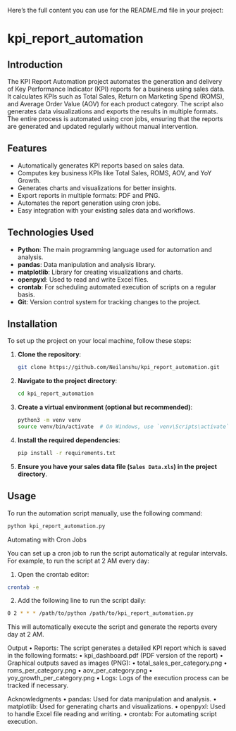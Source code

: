 Here’s the full content you can use for the README.md file in your project:

# kpi_report_automation

## Introduction
The KPI Report Automation project automates the generation and delivery of Key Performance Indicator (KPI) reports for a business using sales data. It calculates KPIs such as Total Sales, Return on Marketing Spend (ROMS), and Average Order Value (AOV) for each product category. The script also generates data visualizations and exports the results in multiple formats. The entire process is automated using cron jobs, ensuring that the reports are generated and updated regularly without manual intervention.

## Features
- Automatically generates KPI reports based on sales data.
- Computes key business KPIs like Total Sales, ROMS, AOV, and YoY Growth.
- Generates charts and visualizations for better insights.
- Export reports in multiple formats: PDF and PNG.
- Automates the report generation using cron jobs.
- Easy integration with your existing sales data and workflows.

## Technologies Used
- **Python**: The main programming language used for automation and analysis.
- **pandas**: Data manipulation and analysis library.
- **matplotlib**: Library for creating visualizations and charts.
- **openpyxl**: Used to read and write Excel files.
- **crontab**: For scheduling automated execution of scripts on a regular basis.
- **Git**: Version control system for tracking changes to the project.

## Installation
To set up the project on your local machine, follow these steps:

1. **Clone the repository**:
    ```bash
    git clone https://github.com/Neilanshu/kpi_report_automation.git
    ```

2. **Navigate to the project directory**:
    ```bash
    cd kpi_report_automation
    ```

3. **Create a virtual environment (optional but recommended)**:
    ```bash
    python3 -m venv venv
    source venv/bin/activate  # On Windows, use `venv\Scripts\activate`
    ```

4. **Install the required dependencies**:
    ```bash
    pip install -r requirements.txt
    ```

5. **Ensure you have your sales data file (`Sales Data.xls`) in the project directory**.

## Usage
To run the automation script manually, use the following command:

```bash
python kpi_report_automation.py
```

Automating with Cron Jobs

You can set up a cron job to run the script automatically at regular intervals. For example, to run the script at 2 AM every day:
1.	Open the crontab editor:
 ```bash
crontab -e
```
2.	Add the following line to run the script daily:
 ```bash
0 2 * * * /path/to/python /path/to/kpi_report_automation.py
```
This will automatically execute the script and generate the reports every day at 2 AM.

Output
	•	Reports: The script generates a detailed KPI report which is saved in the following formats:
	•	kpi_dashboard.pdf (PDF version of the report)
	•	Graphical outputs saved as images (PNG):
	•	total_sales_per_category.png
	•	roms_per_category.png
	•	aov_per_category.png
	•	yoy_growth_per_category.png
	•	Logs: Logs of the execution process can be tracked if necessary.

Acknowledgments
	•	pandas: Used for data manipulation and analysis.
	•	matplotlib: Used for generating charts and visualizations.
	•	openpyxl: Used to handle Excel file reading and writing.
	•	crontab: For automating script execution.
